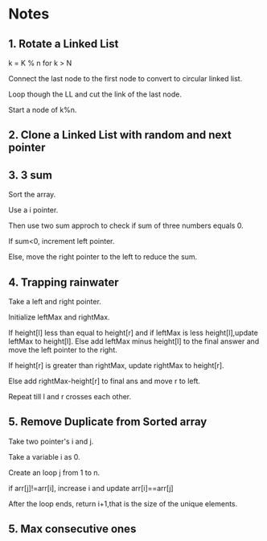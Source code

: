 # Notes

## 1. Rotate a Linked List

k = K % n for k > N

Connect the last node to the first node to convert to circular linked list.

Loop though the LL and cut the link of the last node. 

Start a node of k%n.

## 2. Clone a Linked List with random and next pointer

## 3. 3 sum

Sort the array.

Use a i pointer.

Then use two sum approch to check if sum of three numbers equals 0.

If sum<0, increment left pointer.

Else, move the right pointer to the left to reduce the sum.

## 4. Trapping rainwater

Take a left and right pointer.

Initialize leftMax and rightMax.

If height[l] less than equal to height[r] and if leftMax is less height[l],update leftMax to height[l]. Else add leftMax minus height[l] to the final answer and move the left pointer to the right.  

If height[r] is greater than rightMax, update rightMax to height[r].

Else add rightMax-height[r] to final ans and move r to left.

Repeat till l and r crosses each other.

## 5. Remove Duplicate from Sorted array

Take two pointer's i and j. 

Take a variable i as 0.

Create an loop j from 1 to n.

if arr[j]!=arr[i], increase i and update arr[i]==arr[j]

After the loop ends, return i+1,that is the size of the unique elements.

## 5. Max consecutive ones

